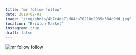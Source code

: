 ```yaml
---
title: "mr follow follow"
date: 2018-02-01
image: "/img/photo/4b7c4de71d04ca70218e2935a304c9dd.jpg"
location: "Brixton Market"
instagram: true
draft: false
---
```


![mr follow follow](/img/photo/4b7c4de71d04ca70218e2935a304c9dd.jpg)
